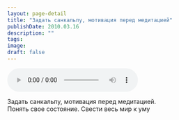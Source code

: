 ```yaml
---
layout: page-detail
title: "Задать санкальпу, мотивация перед медитацией"
publishDate: 2010.03.16
description: ""
tags:
image:
draft: false
---
```


<audio title="2010.03.16 - Задать санкальпу, мотивация перед медитацией.mp3" src="/upload/iblock/eb4/eb4833e96f6fc64cf18fd1824e3b0f2b.mp3" controls=""></audio>

 Задать санкальпу, мотивация перед медитацией.  
 Понять свое состояние. Свести весь мир к уму  

  
